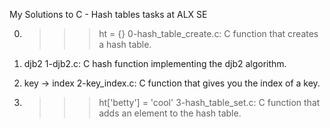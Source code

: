 My Solutions to C - Hash tables tasks at ALX SE


0. >>> ht = {}
	0-hash_table_create.c: C function that creates a hash table.


1. djb2
	1-djb2.c: C hash function implementing the djb2 algorithm.


2. key -> index
	2-key_index.c: C function that gives you the index of a key.


3. >>> ht['betty'] = 'cool'
	3-hash_table_set.c: C function that adds an element to the hash table.
